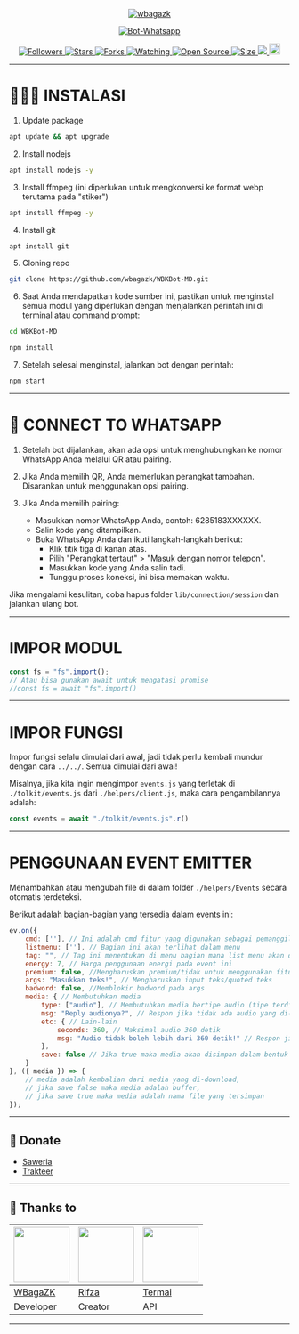 

<p align="center">
  <a href="https://wbagazk.github.io">
    <img src="https://readme-typing-svg.herokuapp.com?size=15&width=280&lines=WBKBot+Multi+Device+Created+By+WBagaZK+🌐" alt="wbagazk"/>
  </a>
</p>

<p align="center">
  <a href="https://wbagazk.github.io">
    <img title="Bot-Whatsapp" src="https://img.shields.io/badge/Bot-Whatsapp-green?colorA=%23ff0000&colorB=%23017e40&style=for-the-badge">
  </a>
</p>

<p align="center">
  <a href="https://github.com/wbagazk/followers">
    <img title="Followers" src="https://img.shields.io/github/followers/wbagazk?color=red&style=flat-square">
  </a>
  <a href="https://github.com/wbagazk/WBKBot-MD/stargazers/">
    <img title="Stars" src="https://img.shields.io/github/stars/wbagazk/WBKBot-MD?color=blue&style=flat-square">
  </a>
  <a href="https://github.com/wbagazk/WBKBot-MD/network/members/">
    <img title="Forks" src="https://img.shields.io/github/forks/wbagazk/WBKBot-MD?color=red&style=flat-square">
  </a>
  <a href="https://github.com/wbagazk/WBKBot-MD/watchers/">
    <img title="Watching" src="https://img.shields.io/github/watchers/wbagazk/WBKBot-MD?label=Watchers&color=blue&style=flat-square">
  </a>
  <a href="https://github.com/wbagazk/WBKBot-MD/">
    <img title="Open Source" src="https://badges.frapsoft.com/os/v2/open-source.svg?v=103">
  </a>
  <a href="https://github.com/wbagazk/WBKBot-MD/">
    <img title="Size" src="https://img.shields.io/github/repo-size/wbagazk/WBKBot-MD?style=flat-square&color=green">
  </a>
  <a href="https://hits.seeyoufarm.com">
    <img src="https://hits.seeyoufarm.com/api/count/incr/badge.svg?url=https%3A%2F%2Fgithub.com%2Fwbagazk%2FWBKBot-MD&count_bg=%2379C83D&title_bg=%23555555&icon=probot.svg&icon_color=%2300FF6D&title=hits&edge_flat=false"/>
  </a>
  <a href="https://github.com/wbagazk/WBKBot-MD/graphs/commit-activity">
    <img height="20" src="https://img.shields.io/badge/Maintained%3F-no-green.svg">
  </a>
</p>

---

# 🧑🏽‍💻 INSTALASI

1. Update package

```bash
apt update && apt upgrade
```

2. Install nodejs

```bash
apt install nodejs -y
```

3. Install ffmpeg (ini diperlukan untuk mengkonversi ke format webp terutama pada "stiker")

```bash
apt install ffmpeg -y
```

4. Install git

```bash
apt install git
```

5. Cloning repo

```bash
git clone https://github.com/wbagazk/WBKBot-MD.git
```

6. Saat Anda mendapatkan kode sumber ini, pastikan untuk menginstal semua modul yang diperlukan dengan menjalankan perintah ini di terminal atau command prompt:

```bash
cd WBKBot-MD
```
```bash
npm install
```

7. Setelah selesai menginstal, jalankan bot dengan perintah:

```bash
npm start
```

---

# 📲 CONNECT TO WHATSAPP

1. Setelah bot dijalankan, akan ada opsi untuk menghubungkan ke nomor WhatsApp Anda melalui QR atau pairing.

2. Jika Anda memilih QR, Anda memerlukan perangkat tambahan. Disarankan untuk menggunakan opsi pairing.

3. Jika Anda memilih pairing:
   - Masukkan nomor WhatsApp Anda, contoh: 6285183XXXXXX.
   - Salin kode yang ditampilkan.
   - Buka WhatsApp Anda dan ikuti langkah-langkah berikut:
     - Klik titik tiga di kanan atas.
     - Pilih "Perangkat tertaut" > "Masuk dengan nomor telepon".
     - Masukkan kode yang Anda salin tadi.
     - Tunggu proses koneksi, ini bisa memakan waktu.

Jika mengalami kesulitan, coba hapus folder `lib/connection/session` dan jalankan ulang bot.

---

# IMPOR MODUL

```javascript
const fs = "fs".import(); 
// Atau bisa gunakan await untuk mengatasi promise
//const fs = await "fs".import()
```

---

# IMPOR FUNGSI

Impor fungsi selalu dimulai dari awal, jadi tidak perlu kembali mundur dengan cara `../../`. Semua dimulai dari awal!

Misalnya, jika kita ingin mengimpor `events.js` yang terletak di `./tolkit/events.js` dari `./helpers/client.js`, maka cara pengambilannya adalah:

```javascript
const events = await "./tolkit/events.js".r()
```

---

# PENGGUNAAN EVENT EMITTER

Menambahkan atau mengubah file di dalam folder `./helpers/Events` secara otomatis terdeteksi.

Berikut adalah bagian-bagian yang tersedia dalam events ini:

```javascript
ev.on({
    cmd: [''], // Ini adalah cmd fitur yang digunakan sebagai pemanggil event, Anda bisa meletakkan banyak cmd
    listmenu: [''], // Bagian ini akan terlihat dalam menu
    tag: "", // Tag ini menentukan di menu bagian mana list menu akan ditempatkan
    energy: 7, // Harga penggunaan energi pada event ini
    premium: false, //Mengharuskan premium/tidak untuk menggunakan fitur ini
    args: "Masukkan teks!", // Mengharuskan input teks/quoted teks
    badword: false, //Memblokir badword pada args
    media: { // Membutuhkan media
        type: ["audio"], // Membutuhkan media bertipe audio (tipe terdiri dari audio, document, video, image, sticker) bisa digunakn bersama did alam array
        msg: "Reply audionya?", // Respon jika tidak ada audio yang di-reply
        etc: { // Lain-lain
            seconds: 360, // Maksimal audio 360 detik
            msg: "Audio tidak boleh lebih dari 360 detik!" // Respon jika lebih dari 360 detik
        },
        save: false // Jika true maka media akan disimpan dalam bentuk file audio.mp3
    }
}, ({ media }) => {
    // media adalah kembalian dari media yang di-download, 
    // jika save false maka media adalah buffer,
    // jika save true maka media adalah nama file yang tersimpan
});
```

---

## 💖 Donate
- [Saweria](https://saweria.co/itzpire)
- [Trakteer](https://trakteer.id/itzpire_business)

---

## 🙏 Thanks to
<a href="https://github.com/wbagazk"><img src="https://github.com/wbagazk.png?size=100" width="100" height="100"></a> | <a href="https://github.com/Rifza123"><img src="https://github.com/Rifza123.png?size=100" width="100" height="100"></a> | <a href="https://ai.xterm.codes/"><img src="https://telegra.ph/file/35b9ec32bf79b8694ff82.jpg?size=100" width="100" height="100"></a> 
---|---|---
[WBagaZK](https://github.com/wbagazk)  | [Rifza](https://github.com/Rifza123) | [Termai](https://ai.xterm.codes/) 
Developer | Creator | API | 

---